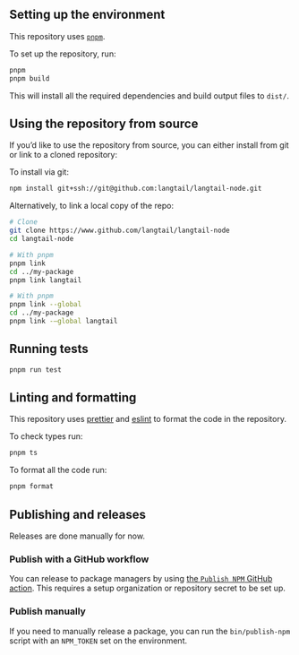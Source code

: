 ## Setting up the environment

This repository uses [`pnpm`](https://pnpm.io/).

To set up the repository, run:

```bash
pnpm
pnpm build
```

This will install all the required dependencies and build output files to `dist/`.

## Using the repository from source

If you’d like to use the repository from source, you can either install from git or link to a cloned repository:

To install via git:

```bash
npm install git+ssh://git@github.com:langtail/langtail-node.git
```

Alternatively, to link a local copy of the repo:

```bash
# Clone
git clone https://www.github.com/langtail/langtail-node
cd langtail-node

# With pnpm
pnpm link
cd ../my-package
pnpm link langtail

# With pnpm
pnpm link --global
cd ../my-package
pnpm link -—global langtail
```

## Running tests

```bash
pnpm run test
```

## Linting and formatting

This repository uses [prettier](https://www.npmjs.com/package/prettier) and
[eslint](https://www.npmjs.com/package/eslint) to format the code in the repository.

To check types run:

```bash
pnpm ts
```

To format all the code run:

```bash
pnpm format
```

## Publishing and releases

Releases are done manually for now.

### Publish with a GitHub workflow

You can release to package managers by using [the `Publish NPM` GitHub action](https://www.github.com/langtail/langtail-node/actions/workflows/publish-npm.yml). This requires a setup organization or repository secret to be set up.

### Publish manually

If you need to manually release a package, you can run the `bin/publish-npm` script with an `NPM_TOKEN` set on
the environment.
